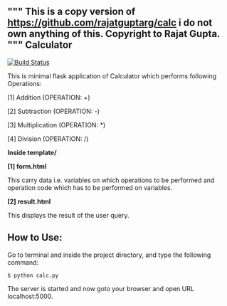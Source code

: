 """
This is a copy version of https://github.com/rajatguptarg/calc
i do not own anything of this. 
Copyright to Rajat Gupta.
"""
Calculator
------------

[![Build Status](https://travis-ci.org/rajatguptarg/calc.svg?branch=master)](https://travis-ci.org/rajatguptarg/calc)

This is minimal flask application of Calculator which performs following Operations:

[1] Addition (OPERATION: +)

[2] Subtraction (OPERATION: -)

[3] Multiplication (OPERATION: *)

[4] Division (OPERATION: /)


**Inside template/**


**[1] form.html**

This carry data i.e. variables on which operations to be performed and operation code which has to be performed on variables.


**[2] result.html**

This displays the result of the user query.


How to Use:
-------------

Go to terminal and inside the project directory, and type the following command:

    $ python calc.py

The server is started and now goto your browser and open URL localhost:5000.